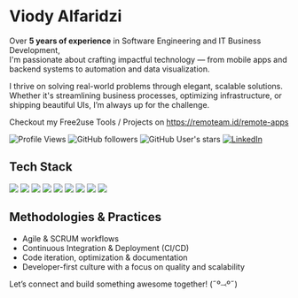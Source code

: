 # Viody Alfaridzi

Over **5 years of experience** in Software Engineering and IT Business Development,  
I'm passionate about crafting impactful technology — from mobile apps and backend systems to automation and data visualization.

I thrive on solving real-world problems through elegant, scalable solutions. Whether it's streamlining business processes, optimizing infrastructure, or shipping beautiful UIs, I’m always up for the challenge.

Checkout my Free2use Tools / Projects on https://remoteam.id/remote-apps

![Profile Views](https://komarev.com/ghpvc/?username=viodyalfaridzi&color=blue)
![GitHub followers](https://img.shields.io/github/followers/viody75?label=Followers&style=social)
![GitHub User's stars](https://img.shields.io/github/stars/viody75?affiliations=OWNER%2CCOLLABORATOR&style=social)
[![LinkedIn](https://img.shields.io/badge/LinkedIn-Connect-blue?style=flat&logo=linkedin)](https://www.linkedin.com/in/viody75/)

## Tech Stack

<p align="left">
  <img src="https://img.shields.io/badge/Flutter-02569B?style=for-the-badge&logo=flutter&logoColor=white"/>
  <img src="https://img.shields.io/badge/React-20232A?style=for-the-badge&logo=react&logoColor=61DAFB"/>
  <img src="https://img.shields.io/badge/Next.js-000000?style=for-the-badge&logo=next.js&logoColor=white"/>
  <img src="https://img.shields.io/badge/Spring-6DB33F?style=for-the-badge&logo=spring&logoColor=white"/>
  <img src="https://img.shields.io/badge/UiPath-red?style=for-the-badge&logo=uipath&logoColor=white"/>
  <img src="https://img.shields.io/badge/Katalon-white?style=for-the-badge&logo=katalon&logoColor=black"/>
  <img src="https://img.shields.io/badge/Docker-blue?style=for-the-badge&logo=docker&logoColor=white"/>
  <img src="https://img.shields.io/badge/Kubernetes-02569B?style=for-the-badge&logo=kubernetes&logoColor=white"/>
  <img src="https://img.shields.io/badge/Jenkins-black?style=for-the-badge&logo=jenkins&logoColor=white"/>
</p>

## Methodologies & Practices

- Agile & SCRUM workflows
- Continuous Integration & Deployment (CI/CD)
- Code iteration, optimization & documentation
- Developer-first culture with a focus on quality and scalability

Let’s connect and build something awesome together! (˶º⤙º˶)

